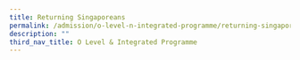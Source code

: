 ```yaml
---
title: Returning Singaporeans
permalink: /admission/o-level-n-integrated-programme/returning-singaporeans/
description: ""
third_nav_title: O Level & Integrated Programme
---
```

